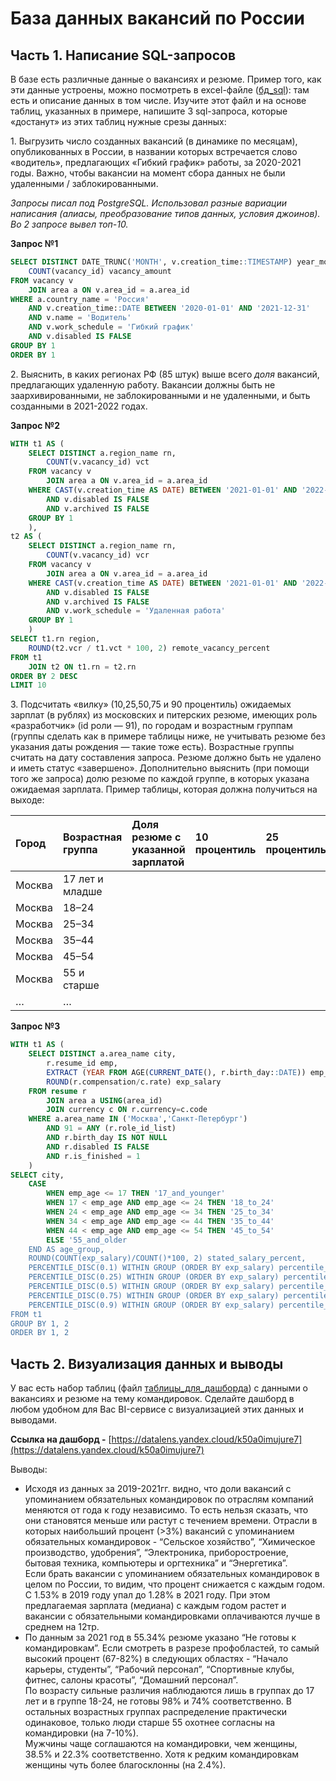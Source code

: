 # База данных вакансий по России

## Часть 1. Написание SQL-запросов

В базе есть различные данные о вакансиях и резюме. Пример того, как эти данные устроены, можно посмотреть в excel-файле ([бд\_sql](https://docs.google.com/spreadsheets/d/1AqzBK1bMIsBAAo3qdUQh7i6rh8AWl-TlWW-ackPyN00/edit?usp=sharing)): там есть и описание данных в том числе. Изучите этот файл и на основе таблиц, указанных в примере, напишите 3 sql-запроса, которые «достанут» из этих таблиц нужные срезы данных:

1\.     Выгрузить число созданных вакансий (в динамике по месяцам), опубликованных в России, в названии которых встречается слово «водитель», предлагающих «Гибкий график» работы, за 2020-2021 годы. Важно, чтобы вакансии на момент сбора данных не были удаленными / заблокированными.

*Запросы писал под PostgreSQL. Использовал разные вариации написания (алиасы, преобразование типов данных, условия джоинов). Во 2 запросе вывел топ-10.*

**Запрос №1**
```sql
SELECT DISTINCT DATE_TRUNC('MONTH', v.creation_time::TIMESTAMP) year_month,
	COUNT(vacancy_id) vacancy_amount
FROM vacancy v
	JOIN area a ON v.area_id = a.area_id
WHERE a.country_name = 'Россия'
	AND v.creation_time::DATE BETWEEN '2020-01-01' AND '2021-12-31'
	AND v.name = 'Водитель'
	AND v.work_schedule = 'Гибкий график'
	AND v.disabled IS FALSE
GROUP BY 1
ORDER BY 1
```

2\.     Выяснить, в каких регионах РФ (85 штук) выше всего *доля* вакансий, предлагающих удаленную работу. Вакансии должны быть не заархивированными, не заблокированными и не удаленными, и быть созданными в 2021-2022 годах.

**Запрос №2**
```sql
WITH t1 AS (
	SELECT DISTINCT a.region_name rn,
		COUNT(v.vacancy_id) vct
	FROM vacancy v
		JOIN area a ON v.area_id = a.area_id
	WHERE CAST(v.creation_time AS DATE) BETWEEN '2021-01-01' AND '2022-12-31'
		AND v.disabled IS FALSE
		AND v.archived IS FALSE
	GROUP BY 1
	),
t2 AS (
	SELECT DISTINCT a.region_name rn,
		COUNT(v.vacancy_id) vcr
	FROM vacancy v
		JOIN area a ON v.area_id = a.area_id
	WHERE CAST(v.creation_time AS DATE) BETWEEN '2021-01-01' AND '2022-12-31'
		AND v.disabled IS FALSE
		AND v.archived IS FALSE
		AND v.work_schedule = 'Удаленная работа'
	GROUP BY 1
	)
SELECT t1.rn region,
	ROUND(t2.vcr / t1.vct * 100, 2) remote_vacancy_percent
FROM t1
	JOIN t2 ON t1.rn = t2.rn
ORDER BY 2 DESC
LIMIT 10
```

3\.     Подсчитать «вилку» (10,25,50,75 и 90 процентиль) ожидаемых зарплат (в рублях) из московских и питерских резюме, имеющих роль «разработчик» (id роли — 91), по городам и возрастным группам (группы сделать как в примере таблицы ниже, не учитывать резюме без указания даты рождения — такие тоже есть). Возрастные группы считать на дату составления запроса. Резюме должно быть не удалено и иметь статус «завершено». Дополнительно выяснить (при помощи того же запроса) долю резюме по каждой группе, в которых указана ожидаемая зарплата. Пример таблицы, которая должна получиться на выходе:

| Город | Возрастная группа | Доля резюме с указанной зарплатой | 10 процентиль | 25 процентиль | 50 процентиль (медиана) | 75 процентиль | 90 процентиль |
| :---- | :---- | :---- | :---- | :---- | :---- | :---- | :---- |
| Москва | 17 лет и младше |   |   |   |   |   |   |
| Москва | 18–24 |   |   |   |   |   |   |
| Москва | 25–34 |   |   |   |   |   |   |
| Москва | 35–44 |   |   |   |   |   |   |
| Москва | 45–54 |   |   |   |   |   |   |
| Москва | 55 и старше |   |   |   |   |   |   |
| … | … |   |   |   |   |   |   |

 

**Запрос №3**
```sql
WITH t1 AS (
	SELECT DISTINCT a.area_name city,
		r.resume_id emp,
		EXTRACT (YEAR FROM AGE(CURRENT_DATE(), r.birth_day::DATE)) emp_age,
		ROUND(r.compensation/c.rate) exp_salary
	FROM resume r
		JOIN area a USING(area_id)
		JOIN currency c ON r.currency=c.code
	WHERE a.area_name IN ('Москва','Санкт-Петербург')
		AND 91 = ANY (r.role_id_list)
		AND r.birth_day IS NOT NULL
		AND r.disabled IS FALSE
		AND r.is_finished = 1
	)
SELECT city,
	CASE 
		WHEN emp_age <= 17 THEN '17_and_younger'
		WHEN 17 < emp_age AND emp_age <= 24 THEN '18_to_24'
		WHEN 24 < emp_age AND emp_age <= 34 THEN '25_to_34'
		WHEN 34 < emp_age AND emp_age <= 44 THEN '35_to_44'
		WHEN 44 < emp_age AND emp_age <= 54 THEN '45_to_54'
		ELSE '55_and_older
	END AS age_group,
	ROUND(COUNT(exp_salary)/COUNT()*100, 2) stated_salary_percent,
	PERCENTILE_DISC(0.1) WITHIN GROUP (ORDER BY exp_salary) percentile_10,
	PERCENTILE_DISC(0.25) WITHIN GROUP (ORDER BY exp_salary) percentile_25,
	PERCENTILE_DISC(0.5) WITHIN GROUP (ORDER BY exp_salary) percentile_50,
	PERCENTILE_DISC(0.75) WITHIN GROUP (ORDER BY exp_salary) percentile_75,
	PERCENTILE_DISC(0.9) WITHIN GROUP (ORDER BY exp_salary) percentile_90
FROM t1
GROUP BY 1, 2
ORDER BY 1, 2
```
 

## Часть 2. Визуализация данных и выводы

У вас есть набор таблиц (файл [таблицы\_для\_дашборда](https://docs.google.com/spreadsheets/d/194N2boyPof0zvTWf0p57OZwGNOw2tYxuaAWrHEM9RK0/edit?usp=sharing)) с данными о вакансиях и резюме на тему командировок. Сделайте дашборд в любом удобном для Вас BI-сервисе с визуализацией этих данных и выводами. 

**Ссылка на дашборд \-** [https://datalens.yandex.cloud/k50a0imujure7](https://datalens.yandex.cloud/k50a0imujure7)

Выводы: 

- Исходя из данных за 2019-2021гг. видно, что доли вакансий с упоминанием обязательных командировок по отраслям компаний меняются от года к году независимо. То есть нельзя сказать, что они становятся меньше или растут с течением времени. Отрасли в которых наибольший процент (\>3%) вакансий с упоминанием обязательных командировок \- “Сельское хозяйство”, “Химическое производство, удобрения”, “Электроника, приборостроение, бытовая техника, компьютеры и оргтехника” и “Энергетика”.  
  Если брать вакансии с упоминанием обязательных командировок в целом по России, то видим, что процент снижается с каждым годом. С 1.53% в 2019 году упал до 1.28% в 2021 году. При этом предлагаемая зарплата (медиана) с каждым годом растет и вакансии с обязательными командировками оплачиваются лучше в среднем на 12тр.  
- По данным за 2021 год в 55.34% резюме указано “Не готовы к командировкам”. Если смотреть в разрезе профобластей, то самый высокий процент (67-82%) в следующих областях \- “Начало карьеры, студенты”, “Рабочий персонал”, “Спортивные клубы, фитнес, салоны красоты”, “Домашний персонал”.  
  По возрасту сильные различия наблюдаются лишь в группах до 17 лет и в группе 18-24, не готовы 98% и 74% соответственно. В остальных возрастных группах распределение практически одинаковое, только люди старше 55 охотнее согласны на командировки (на 7-10%).  
  Мужчины чаще соглашаются на командировки, чем женщины, 38.5% и 22.3% соответственно. Хотя к редким командировкам женщины чуть более благосклонны (на 2.4%).
